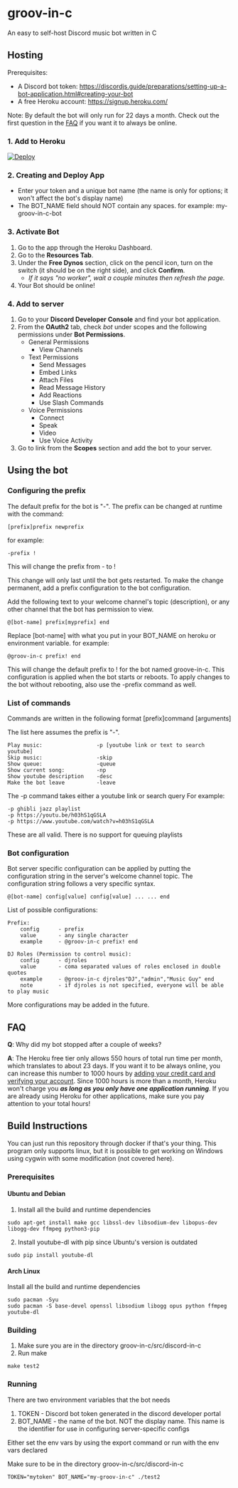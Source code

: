 # groov-in-c
An easy to self-host Discord music bot written in C

## Hosting

Prerequisites:
 - A Discord bot token: https://discordjs.guide/preparations/setting-up-a-bot-application.html#creating-your-bot
 - A free Heroku account: https://signup.heroku.com/

Note: By default the bot will only run for 22 days a month. Check out the first question in the [FAQ](#faq) if you want it to always be online.

### 1. Add to Heroku

[![Deploy](https://www.herokucdn.com/deploy/button.svg)](https://heroku.com/deploy?template=https://github.com/Among-Suss/groov-in-c/tree/main)

### 2. Creating and Deploy App
 - Enter your token and a unique bot name (the name is only for options; it won't affect the bot's display name)
 - The BOT_NAME field should NOT contain any spaces. for example: my-groov-in-c-bot

### 3. Activate Bot
1. Go to the app through the Heroku Dashboard.
2. Go to the **Resources Tab**.
3. Under the **Free Dynos** section, click on the pencil icon, turn on the switch (it should be on the right side), and click **Confirm**. 
    * *If it says "no worker", wait a couple minutes then refresh the page.*
4. Your Bot should be online!

### 4. Add to server

1. Go to your **Discord Developer Console** and find your bot application.
2. From the **OAuth2** tab, check *bot* under scopes and the following permissions under **Bot Permissions**.
    - General Permissions
        - View Channels
    - Text Permissions
        - Send Messages
        - Embed Links
        - Attach Files
        - Read Message History
        - Add Reactions
        - Use Slash Commands
     - Voice Permissions
        - Connect
        - Speak
        - Video
        - Use Voice Activity
3. Go to link from the **Scopes** section and add the bot to your server.

## Using the bot

### Configuring the prefix
The default prefix for the bot is "-". The prefix can be changed at runtime with the command:
```
[prefix]prefix newprefix
```
for example:
```
-prefix !
```
This will change the prefix from - to !

This change will only last until the bot gets restarted. To make the change permanent, add a prefix configuration to the bot configuration.

Add the following text to your welcome channel's topic (description), or any other channel that the bot has permission to view.
```
@[bot-name] prefix[myprefix] end
```
Replace [bot-name] with what you put in your BOT_NAME on heroku or environment variable.
for example:
```
@groov-in-c prefix! end
```
This will change the default prefix to ! for the bot named groove-in-c. This configuration is applied when the bot starts or reboots. To apply changes to the bot without rebooting, also use the -prefix command as well.

### List of commands
Commands are written in the following format
[prefix]command [arguments]

The list here assumes the prefix is "-".

```
Play music:                 -p [youtube link or text to search youtube]
Skip music:                 -skip
Show queue:                 -queue
Show current song:          -np
Show youtube description    -desc
Make the bot leave          -leave
```

The -p command takes either a youtube link or search query
For example:
```
-p ghibli jazz playlist
-p https://youtu.be/h03hS1qGSLA
-p https://www.youtube.com/watch?v=h03hS1qGSLA
```

These are all valid. There is no support for queuing playlists

### Bot configuration
Bot server specific configuration can be applied by putting the configuration string in the server's welcome channel topic. The configuration string follows a very specific syntax.
```
@[bot-name] config[value] config[value] ... ... end
```
List of possible configurations:
```
Prefix:
    config      - prefix
    value       - any single character
    example     - @groov-in-c prefix! end

DJ Roles (Permission to control music):
    config      - djroles
    value       - coma separated values of roles enclosed in double quotes
    example     - @groov-in-c djroles"DJ","admin","Music Guy" end
    note        - if djroles is not specified, everyone will be able to play music
```
More configurations may be added in the future.

## FAQ

**Q**: Why did my bot stopped after a couple of weeks?

**A**: The Heroku free tier only allows 550 hours of total run time per month, which translates to about 23 days. If you want it to be always online, you can increase this number to 1000 hours by [adding your credit card and verifying your account](https://devcenter.heroku.com/articles/account-verification#:~:text=Go%20to%20your%20Account%20Settings,Click%20Add%20Credit%20Card%20.). Since 1000 hours is more than a month, Heroku won't charge you ***as long as you only have one application running***. If you are already using Heroku for other applications, make sure you pay attention to your total hours!

## Build Instructions
You can just run this repository through docker if that's your thing. This program only supports linux, but it is possible to get working on Windows using cygwin with some modification (not covered here).

### Prerequisites

#### Ubuntu and Debian
1. Install all the build and runtime dependencies
```
sudo apt-get install make gcc libssl-dev libsodium-dev libopus-dev libogg-dev ffmpeg python3-pip
```

2. Install youtube-dl with pip since Ubuntu's version is outdated
```
sudo pip install youtube-dl
```

#### Arch Linux
Install all the build and runtime dependencies
```
sudo pacman -Syu
sudo pacman -S base-devel openssl libsodium libogg opus python ffmpeg youtube-dl
```

### Building
1. Make sure you are in the directory groov-in-c/src/discord-in-c
2. Run make
```
make test2
```

### Running
There are two environment variables that the bot needs
1. TOKEN - Discord bot token generated in the discord developer portal
2. BOT_NAME - the name of the bot. NOT the display name. This name is the identifier for use in configuring server-specific configs

Either set the env vars by using the export command or run with the env vars declared

Make sure to be in the directory groov-in-c/src/discord-in-c
```
TOKEN="mytoken" BOT_NAME="my-groov-in-c" ./test2
```

## 